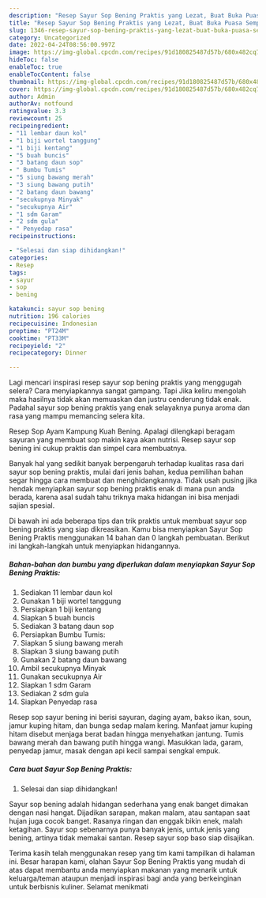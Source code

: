 ```yaml
---
description: "Resep Sayur Sop Bening Praktis yang Lezat, Buat Buka Puasa Sempurna"
title: "Resep Sayur Sop Bening Praktis yang Lezat, Buat Buka Puasa Sempurna"
slug: 1346-resep-sayur-sop-bening-praktis-yang-lezat-buat-buka-puasa-sempurna
category: Uncategorized
date: 2022-04-24T08:56:00.997Z
image: https://img-global.cpcdn.com/recipes/91d180825487d57b/680x482cq70/sayur-sop-bening-praktis-foto-resep-utama.jpg
hideToc: false
enableToc: true
enableTocContent: false
thumbnail: https://img-global.cpcdn.com/recipes/91d180825487d57b/680x482cq70/sayur-sop-bening-praktis-foto-resep-utama.jpg
cover: https://img-global.cpcdn.com/recipes/91d180825487d57b/680x482cq70/sayur-sop-bening-praktis-foto-resep-utama.jpg
author: Admin
authorAv: notfound
ratingvalue: 3.3
reviewcount: 25
recipeingredient:
- "11 lembar daun kol"
- "1 biji wortel tanggung"
- "1 biji kentang"
- "5 buah buncis"
- "3 batang daun sop"
- " Bumbu Tumis"
- "5 siung bawang merah"
- "3 siung bawang putih"
- "2 batang daun bawang"
- "secukupnya Minyak"
- "secukupnya Air"
- "1 sdm Garam"
- "2 sdm gula"
- " Penyedap rasa"
recipeinstructions:

- "Selesai dan siap dihidangkan!"
categories:
- Resep
tags:
- sayur
- sop
- bening

katakunci: sayur sop bening 
nutrition: 196 calories
recipecuisine: Indonesian
preptime: "PT24M"
cooktime: "PT33M"
recipeyield: "2"
recipecategory: Dinner

---
```



Lagi mencari inspirasi resep sayur sop bening praktis yang menggugah selera? Cara menyiapkannya sangat gampang. Tapi Jika keliru mengolah maka hasilnya tidak akan memuaskan dan justru cenderung tidak enak. Padahal sayur sop bening praktis yang enak selayaknya punya aroma dan rasa yang mampu memancing selera kita.


Resep Sop Ayam Kampung Kuah Bening. Apalagi dilengkapi beragam sayuran yang membuat sop makin kaya akan nutrisi. Resep sayur sop bening ini cukup praktis dan simpel cara membuatnya.

Banyak hal yang sedikit banyak berpengaruh terhadap kualitas rasa dari sayur sop bening praktis, mulai dari jenis bahan, kedua pemilihan bahan segar hingga cara membuat dan menghidangkannya. Tidak usah pusing jika hendak menyiapkan sayur sop bening praktis enak di mana pun anda berada, karena asal sudah tahu triknya maka hidangan ini bisa menjadi sajian spesial.


Di bawah ini ada beberapa tips dan trik praktis untuk membuat sayur sop bening praktis yang siap dikreasikan. Kamu bisa menyiapkan Sayur Sop Bening Praktis menggunakan 14 bahan dan 0 langkah pembuatan. Berikut ini langkah-langkah untuk menyiapkan hidangannya.

<!--inarticleads1-->

##### Bahan-bahan dan bumbu yang diperlukan dalam menyiapkan Sayur Sop Bening Praktis:

1. Sediakan 11 lembar daun kol
1. Gunakan 1 biji wortel tanggung
1. Persiapkan 1 biji kentang
1. Siapkan 5 buah buncis
1. Sediakan 3 batang daun sop
1. Persiapkan  Bumbu Tumis:
1. Siapkan 5 siung bawang merah
1. Siapkan 3 siung bawang putih
1. Gunakan 2 batang daun bawang
1. Ambil secukupnya Minyak
1. Gunakan secukupnya Air
1. Siapkan 1 sdm Garam
1. Sediakan 2 sdm gula
1. Siapkan  Penyedap rasa


Resep sop sayur bening ini berisi sayuran, daging ayam, bakso ikan, soun, jamur kuping hitam, dan bunga sedap malam kering. Manfaat jamur kuping hitam disebut menjaga berat badan hingga menyehatkan jantung. Tumis bawang merah dan bawang putih hingga wangi. Masukkan lada, garam, penyedap jamur, masak dengan api kecil sampai sengkal empuk. 

<!--inarticleads2-->

##### Cara buat Sayur Sop Bening Praktis:


1. Selesai dan siap dihidangkan!

Sayur sop bening adalah hidangan sederhana yang enak banget dimakan dengan nasi hangat. Dijadikan sarapan, makan malam, atau santapan saat hujan juga cocok banget. Rasanya ringan dan enggak bikin enek, malah ketagihan. Sayur sop sebenarnya punya banyak jenis, untuk jenis yang bening, artinya tidak memakai santan. Resep sayur sop baso siap disajikan. 

Terima kasih telah menggunakan resep yang tim kami tampilkan di halaman ini. Besar harapan kami, olahan Sayur Sop Bening Praktis yang mudah di atas dapat membantu anda menyiapkan makanan yang menarik untuk keluarga/teman ataupun menjadi inspirasi bagi anda yang berkeinginan untuk berbisnis kuliner. Selamat menikmati
